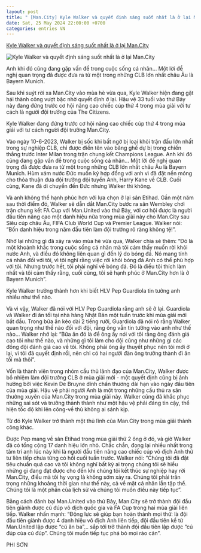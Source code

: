 ```yaml
---
layout: post
title: " [Man.City] Kyle Walker và quyết định sáng suốt nhất là ở lại Man.City"
date: Sat, 25 May 2024 22:00:00 +0700
categories: entries VN
---
```

[Kyle Walker và quyết định sáng suốt nhất là ở lại Man.City](https://thethao.sggp.org.vn/kyle-walker-va-quyet-dinh-sang-suot-nhat-la-o-lai-mancity-post741549.html)

![Kyle Walker và quyết định sáng suốt nhất là ở lại Man.City](https://image.sggp.org.vn/1200x630/Uploaded/2024/dqmbbcvo/2024_05_25/kyle-walker-3277.jpg.webp)

Anh khi đó cũng đang gặp vấn đề trong cuộc sống cá nhân... Một lời đề nghị quan trọng đã được đưa ra từ một trong những CLB lớn nhất châu Âu là Bayern Munich.

Sau khi suýt rời xa Man.City vào mùa hè vừa qua, Kyle Walker hiện đang gặt hái thành công vượt bậc nhờ quyết định ở lại. Hậu vệ 33 tuổi vào thứ Bảy này đang đứng trước cơ hội nâng cao chiếc cúp thứ 4 trong mùa giải với tư cách là người đội trưởng của The Citizens.

Kyle Walker đang đứng trước cơ hội nâng cao chiếc cúp thứ 4 trong mùa giải với tư cách người đội trưởng Man.City.

Vào ngày 10-6-2023, Walker bị sốc khi bất ngờ bị loại khỏi trận đấu lớn nhất trong sự nghiệp CLB, chỉ được điền tên vào băng ghế dự bị trong chiến thắng trước Inter Milan trong trận chung kết Champions League. Anh khi đó cũng đang gặp vấn đề trong cuộc sống cá nhân... Một lời đề nghị quan trọng đã được đưa ra từ một trong những CLB lớn nhất châu Âu là Bayern Munich. Hùm xám nước Đức muốn ký hợp đồng với anh vì đã đặt nền móng cho thỏa thuận đưa đội trưởng đội tuyển Anh, Harry Kane về CLB. Cuối cùng, Kane đã di chuyển đến Đức nhưng Walker thì không.

Và anh không thể hạnh phúc hơn với lựa chọn ở lại sân Etihad. Gần một năm sau thời điểm đó, Walker sẽ dẫn dắt Man.City bước ra sân Wembley chơi trận chung kết FA Cup với Man.United vào thứ Bảy, với cơ hội được là người đầu tiên nâng cao một danh hiệu nữa trong mùa giải này cho Man.City sau Siêu cúp châu Âu, FIFA Club World Cup và Premier League. Walker nói: “Bốn danh hiệu trong năm đầu tiên làm đội trưởng rõ ràng không tệ!”.

Nhớ lại những gì đã xảy ra vào mùa hè vừa qua, Walker chia sẻ thêm: “Đó là một khoảnh khắc trong cuộc sống cá nhân mà tôi cảm thấy muốn rời khỏi nước Anh, và điều đó không liên quan gì đến lý do bóng đá. Nó mang tính cá nhân đối với tôi, vì tôi nghĩ rằng việc rời khỏi bóng đá Anh có thể phù hợp với tôi. Nhưng trước hết, tôi phải nghĩ về bóng đá. Đó là điều tôi thích làm nhất và tôi cảm thấy rằng, cuối cùng, tôi sẽ hạnh phúc ở Man.City hơn là ở Bayern Munich”.

Kyle Walker trưởng thành hơn khi biết HLV Pep Guardiola tin tưởng anh nhiều như thế nào.

Và vì vậy, Walker đã nói với HLV Pep Guardiola rằng anh sẽ ở lại. Guardiola và Walker đi ăn tối tại nhà hàng Nhật Bản một tuần trước khi mùa giải mới bắt đầu. Trong bữa ăn kéo dài 2 tiếng rưỡi, Guardiola đã nói rõ rằng Walker quan trọng như thế nào đối với đội, rằng ông vẫn tin tưởng vào anh như thế nào… Walker nhớ lại: “Bữa ăn đó là để ông ấy nói với tôi rằng ông đánh giá cao tôi như thế nào, và những gì tôi làm cho đội cũng như những gì các đồng đội đánh giá cao về tôi. Không phải ông ấy thuyết phục nên tôi mới ở lại, vì tôi đã quyết định rồi, nên chỉ có hai người đàn ông trưởng thành đi ăn tối mà thôi”.

Vốn là thành viên trong nhóm cầu thủ lãnh đạo của Man.City, Walker được bổ nhiệm làm đội trưởng CLB ở mùa giải mới - một quyết định cũng bị ảnh hưởng bởi việc Kevin De Bruyne dính chấn thương dài hạn vào ngày đầu tiên của mùa giải. Hậu vệ phải người Anh là một trong những cầu thủ ra sân thường xuyên của Man.City trong mùa giải này. Walker cũng đã khắc phục những sai sót và trưởng thành thành như một hậu vệ phải đáng tin cậy, thể hiện tốc độ khi lên công-về thủ không ai sánh kịp.

Từ đó Kyle Walker trở thành một thủ lĩnh của Man.City trong mùa giải thành công khác.

Được Pep mang về sân Etihad trong mùa giải thứ 2 ông ở đó, và giờ Walker đã có tổng cộng 17 danh hiệu lớn nhỏ. Chắc chắn, đọng lại nhiều nhất trong tâm trí anh lúc này khi là người đầu tiên nâng cao chiếc cúp vô địch Anh thứ tư liên tiếp chưa từng có hồi cuối tuần trước. Walker nói: “Chúng tôi đã đặt tiêu chuẩn quá cao và tôi không nghĩ bất kỳ ai trong chúng tôi sẽ hiểu những gì đang đạt được cho đến khi chúng tôi kết thúc sự nghiệp hay rời Man.City, điều mà tôi hy vọng là không sớm xảy ra. Chúng tôi phải trân trọng những khoảng thời gian như thế này, cả về mặt cá nhân lẫn tập thể. Chúng tôi là một phần của lịch sử và chúng tôi muốn điều này tiếp tục”.

Bằng cách đánh bại Man.United vào thứ Bảy, Man.City sẽ trở thành đội đầu tiên giành được cú đúp vô địch quốc gia và FA Cup trong hai mùa giải liên tiếp. Walker nhấn mạnh: “Động lực sẽ giúp bạn hoàn thành mọi thứ: là đội đầu tiên giành được 4 danh hiệu vô địch Anh liên tiếp, đội đầu tiên kể từ Man.United lập được “cú ăn ba”… sắp tới trở thành đội đầu tiên lập được “cú đúp của cú đúp”. Chúng tôi muốn tiếp tục phá bỏ mọi rào cản”.

PHI SƠN

